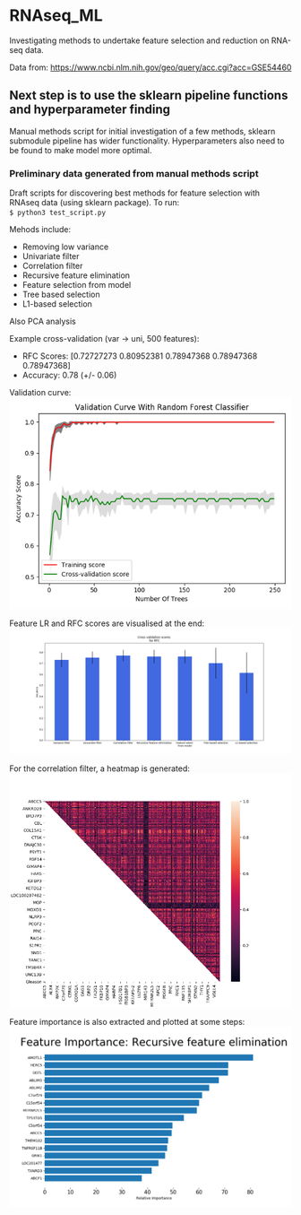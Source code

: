 # RNAseq_ML

Investigating methods to undertake feature selection and reduction on RNA-seq data.  

Data from:
https://www.ncbi.nlm.nih.gov/geo/query/acc.cgi?acc=GSE54460


## Next step is to use the sklearn pipeline functions and hyperparameter finding

Manual methods script for initial investigation of a few methods, sklearn submodule pipeline has wider functionality. Hyperparameters also need to be found to make model more optimal.

### Preliminary data generated from manual methods script

Draft scripts for discovering best methods for feature selection with RNAseq data (using sklearn package). 
To run:  
`$ python3 test_script.py`

Mehods include:
* Removing low variance
* Univariate filter
* Correlation filter
* Recursive feature elimination
* Feature selection from model
* Tree based selection
* L1-based selection

Also PCA analysis


Example cross-validation (var -> uni, 500 features): 
* RFC Scores:   [0.72727273 0.80952381 0.78947368 0.78947368 0.78947368]
* Accuracy:     0.78 (+/- 0.06)


Validation curve:
![validation curve example](/figs/validation_curve_example.png)

Feature LR and RFC scores are visualised at the end:
![cross validation scores example](/figs/cross_val_graph.png)

For the correlation filter, a heatmap is generated:
![heatplot example](/figs/correlation_matrix_example.png)

Feature importance is also extracted and plotted at some steps:
![relative feature importance example](/figs/feature_importance_example.png)
